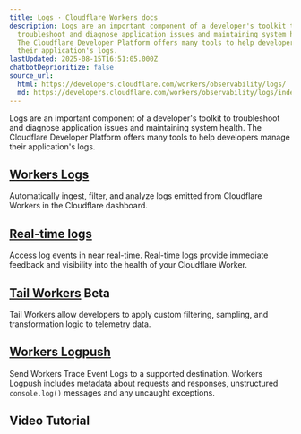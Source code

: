 ```yaml
---
title: Logs · Cloudflare Workers docs
description: Logs are an important component of a developer's toolkit to
  troubleshoot and diagnose application issues and maintaining system health.
  The Cloudflare Developer Platform offers many tools to help developers manage
  their application's logs.
lastUpdated: 2025-08-15T16:51:05.000Z
chatbotDeprioritize: false
source_url:
  html: https://developers.cloudflare.com/workers/observability/logs/
  md: https://developers.cloudflare.com/workers/observability/logs/index.md
---
```


Logs are an important component of a developer's toolkit to troubleshoot and diagnose application issues and maintaining system health. The Cloudflare Developer Platform offers many tools to help developers manage their application's logs.

## [Workers Logs](https://developers.cloudflare.com/workers/observability/logs/workers-logs)

Automatically ingest, filter, and analyze logs emitted from Cloudflare Workers in the Cloudflare dashboard.

## [Real-time logs](https://developers.cloudflare.com/workers/observability/logs/real-time-logs)

Access log events in near real-time. Real-time logs provide immediate feedback and visibility into the health of your Cloudflare Worker.

## [Tail Workers](https://developers.cloudflare.com/workers/observability/logs/tail-workers) Beta

Tail Workers allow developers to apply custom filtering, sampling, and transformation logic to telemetry data.

## [Workers Logpush](https://developers.cloudflare.com/workers/observability/logs/logpush)

Send Workers Trace Event Logs to a supported destination. Workers Logpush includes metadata about requests and responses, unstructured `console.log()` messages and any uncaught exceptions.

## Video Tutorial
